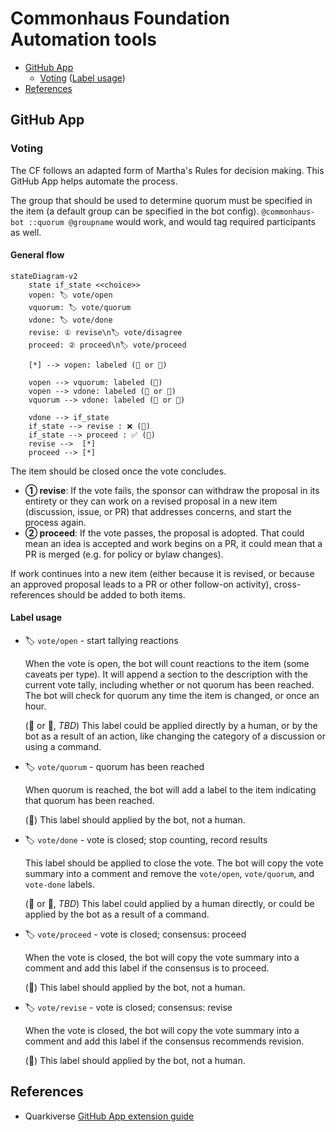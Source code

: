 # Commonhaus Foundation Automation tools

- [GitHub App](#github-app)
    - [Voting](#voting) ([Label usage](#label-usage))
- [References](#references)

## GitHub App

### Voting

The CF follows an adapted form of Martha's Rules for decision making. This GitHub App helps automate the process.

The group that should be used to determine quorum must be specified in the item (a default group can be specified in the bot config). `@commonhaus-bot ::quorum @groupname` would work, and would tag required participants as well.

#### General flow

```mermaid
stateDiagram-v2
    state if_state <<choice>>
    vopen: 🏷️ vote/open
    vquorum: 🏷️ vote/quorum
    vdone: 🏷️ vote/done
    revise: ① revise\n🏷️ vote/disagree
    proceed: ② proceed\n🏷️ vote/proceed

    [*] --> vopen: labeled (👤 or 🤖)

    vopen --> vquorum: labeled (🤖)
    vopen --> vdone: labeled (👤 or 🤖)
    vquorum --> vdone: labeled (👤 or 🤖)

    vdone --> if_state
    if_state --> revise : ❌ (🤖)
    if_state --> proceed : ✅ (🤖)
    revise -->  [*]
    proceed --> [*]
```

The item should be closed once the vote concludes.

- **① revise**: If the vote fails, the sponsor can withdraw the proposal in its entirety or they can work on a revised proposal in a new item (discussion, issue, or PR) that addresses concerns, and start the process again.
- **② proceed**: If the vote passes, the proposal is adopted. That could mean an idea is accepted and work begins on a PR, it could mean that a PR is merged (e.g. for policy or bylaw changes).

If work continues into a new item (either because it is revised, or because an approved proposal leads to a PR or other follow-on activity), cross-references should be added to both items.

#### Label usage

- 🏷️ `vote/open` - start tallying reactions

    When the vote is open, the bot will count reactions to the item (some caveats per type). It will append a section to the description with the current vote tally, including whether or not quorum has been reached.  The bot will check for quorum any time the item is changed, or once an hour.

    (👤 or 🤖, *TBD*) This label could be applied directly by a human, or by the bot as a result of an action, like changing the category of a discussion or using a command.

- 🏷️ `vote/quorum` - quorum has been reached

    When quorum is reached, the bot will add a label to the item indicating that quorum has been reached.

    (🤖) This label should applied by the bot, not a human.

- 🏷️ `vote/done` - vote is closed; stop counting, record results

    This label should be applied to close the vote. The bot will copy the vote summary into a comment and remove the `vote/open`, `vote/quorum`, and `vote-done` labels.

    (👤 or 🤖, *TBD*) This label could applied by a human directly, or could be applied by the bot as a result of a command.

- 🏷️ `vote/proceed` - vote is closed; consensus: proceed

    When the vote is closed, the bot will copy the vote summary into a comment and add this label if the consensus is to proceed.

    (🤖) This label should applied by the bot, not a human.

- 🏷️ `vote/revise` - vote is closed; consensus: revise

    When the vote is closed, the bot will copy the vote summary into a comment and add this label if the consensus recommends revision.

    (🤖) This label should applied by the bot, not a human.

## References

- Quarkiverse [GitHub App extension guide](https://quarkiverse.github.io/quarkiverse-docs/quarkus-github-app/dev/index.html)
